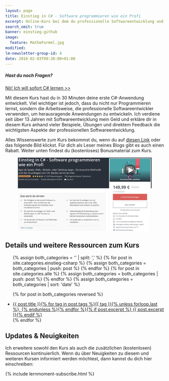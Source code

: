 ```yaml
---
layout: page
title: Einstieg in C# - Software programmieren wie ein Profi
excerpt: Online-Kurs bei dem du professionelle Softwareentwicklung und die Grundlagen von C# lernst.
search_omit: true
banner: einstieg-github
image:
  feature: MatheFormel.jpg
modified:
lm-newsletter-group-id: 4
date: 2016-02-03T09:30:00+01:00
---
```


<div class="subscribe-notice">
<h5>Hast du noch Fragen?</h5>
<a markdown="0" href="https://www.udemy.com/course/einstieg-in-csharp-software-programmieren-wie-ein-profi/?couponCode=YT19_UCSK_CHAN_150" class="notice-button">Nö! Ich will sofort C# lernen >></a>
</div>

Mit diesem Kurs hast du in 30 Minuten deine erste C#-Anwendung entwickelt. Viel wichtiger ist jedoch, dass du nicht nur Programmieren lernst, sondern die Arbeitsweise, die professionelle Softwareentwickler verwenden, um herausragende Anwendungen zu entwickeln. Ich verdiene seit über 13 Jahren mit Softwareentwicklung mein Geld und erkläre dir in diesem Kurs anhand vieler Beispiele, Übungen und direktem Feedback die wichtigsten Aspekte der professionellen Softwareentwicklung.

Alles Wissenswerte zum Kurs bekommst du, wenn du auf [diesen Link](https://www.udemy.com/course/einstieg-in-csharp-software-programmieren-wie-ein-profi/?couponCode=YT19_UCSK_CHAN_150) oder das folgende Bild klickst. Für dich als Leser meines Blogs gibt es auch einen Rabatt. Weiter unten findest du (kostenloses) Bonusmaterial zum Kurs. 
<figure>
	<a href="https://www.udemy.com/course/einstieg-in-csharp-software-programmieren-wie-ein-profi/?couponCode=YT19_UCSK_CHAN_150" target="_blank"><img src="/images/UCsK-LandingPage-Rabatt.jpg" alt="image"></a>
</figure>

## Details und weitere Ressourcen zum Kurs

<ul class="post-list">
<!-- Create empty arrays -->
{% assign both_categories = '' | split: ',' %}
<!-- Push to both_categories -->
{% for post in site.categories.einstieg-csharp %}
  {% assign both_categories = both_categories | push: post %}
{% endfor %}
{% for post in site.categories.alle %}
  {% assign both_categories = both_categories | push: post %}
{% endfor %}
{% assign both_categories = both_categories | sort: 'date' %}

{% for post in both_categories reversed %} 
  <li><article><a href="{{ site.url }}{{ post.url }}">{{ post.title }}<span class="entry-date">{% for tag in post.tags %}{{ tag }}{% unless forloop.last %}, {% endunless %}{% endfor %}</span>{% if post.excerpt %} <span class="excerpt">{{ post.excerpt }}</span>{% endif %}</a></article></li>
{% endfor %}
</ul>

## Updates & Neuigkeiten

Ich erweitere sowohl den Kurs als auch die zusätzlichen (kostenlosen) Ressourcen kontinuierlich. Wenn du über Neuigkeiten zu diesem und weiteren Kursen informiert werden möchtest, dann kannst du dich hier einschreiben:

<div class="subscribe-notice">
	{% include lernmoment-subscribe.html %}
</div>

